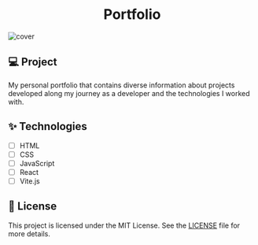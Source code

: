 <h1 align="center">
    Portfolio
</h1>

![cover](.github/cover.png?style=flat)


## 💻 Project
My personal portfolio that contains diverse information about projects developed along my journey as a developer and the technologies I worked with.

## ✨ Technologies

- [ ] HTML
- [ ] CSS
- [ ] JavaScript
- [ ] React
- [ ] Vite.js

## 📄 License

This project is licensed under the MIT License. See the [LICENSE](LICENSE) file for more details.

<br />
